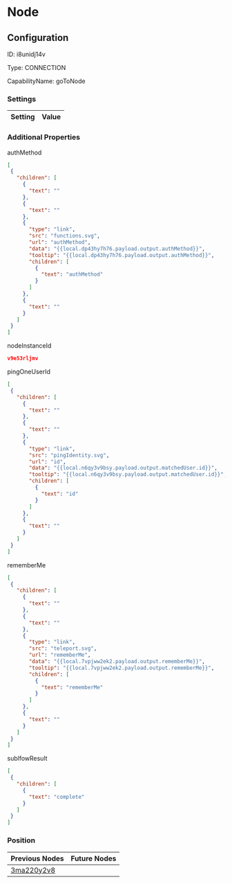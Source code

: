 # Node
## Configuration
ID:  i8unidj14v

Type: CONNECTION 

CapabilityName: goToNode

### Settings
| Setting | Value  |
| :------------------------ | ---------------------------------------- |
 




### Additional Properties
authMethod
 ```json 
[
  {
    "children": [
      {
        "text": ""
      },
      {
        "text": ""
      },
      {
        "type": "link",
        "src": "functions.svg",
        "url": "authMethod",
        "data": "{{local.dp43hy7h76.payload.output.authMethod}}",
        "tooltip": "{{local.dp43hy7h76.payload.output.authMethod}}",
        "children": [
          {
            "text": "authMethod"
          }
        ]
      },
      {
        "text": ""
      }
    ]
  }
]
```


nodeInstanceId
 ```json 
v9e53rljmv
```


pingOneUserId
 ```json 
[
  {
    "children": [
      {
        "text": ""
      },
      {
        "text": ""
      },
      {
        "type": "link",
        "src": "pingIdentity.svg",
        "url": "id",
        "data": "{{local.n6qy3v9bsy.payload.output.matchedUser.id}}",
        "tooltip": "{{local.n6qy3v9bsy.payload.output.matchedUser.id}}",
        "children": [
          {
            "text": "id"
          }
        ]
      },
      {
        "text": ""
      }
    ]
  }
]
```


rememberMe
 ```json 
[
  {
    "children": [
      {
        "text": ""
      },
      {
        "text": ""
      },
      {
        "type": "link",
        "src": "teleport.svg",
        "url": "rememberMe",
        "data": "{{local.7vpjww2ek2.payload.output.rememberMe}}",
        "tooltip": "{{local.7vpjww2ek2.payload.output.rememberMe}}",
        "children": [
          {
            "text": "rememberMe"
          }
        ]
      },
      {
        "text": ""
      }
    ]
  }
]
```


sublfowResult
 ```json 
[
  {
    "children": [
      {
        "text": "complete"
      }
    ]
  }
]
```




### Position
| Previous Nodes | Future Nodes |
| :------------- | ------------ |
| [3ma220y2v8](./3ma220y2v8.md) |  |